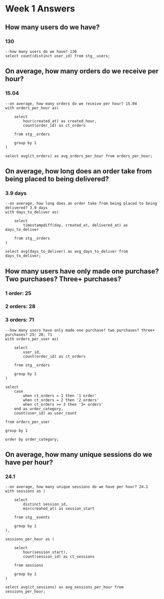# Week 1 Answers

## How many users do we have?
### 130
```
--how many users do we have? 130
select count(distinct user_id) from stg__users;
```

## On average, how many orders do we receive per hour?
### 15.04
```
--on average, how many orders do we receive per hour? 15.04
with orders_per_hour as(

    select 
        hour(created_at) as created_hour, 
        count(order_id) as ct_orders
        
    from stg__orders 
    
    group by 1
)

select avg(ct_orders) as avg_orders_per_hour from orders_per_hour;
```

## On average, how long does an order take from being placed to being delivered?
### 3.9 days
```
--on average, how long does an order take from being placed to being delivered? 3.9 days
with days_to_deliver as(

    select
        timestampdiff(day, created_at, delivered_at) as days_to_deliver

    from stg__orders
)

select avg(days_to_deliver) as avg_days_to_deliver from days_to_deliver;
```

## How many users have only made one purchase? Two purchases? Three+ purchases?
### 1 order: 25
### 2 orders: 28
### 3 orders: 71
```
--how many users have only made one purchase? two purchases? three+ purchases? 25; 28; 71
with orders_per_user as(

    select
        user_id,
        count(order_id) as ct_orders

    from stg__orders

    group by 1
)

select 
    case 
        when ct_orders = 1 then '1 order'
        when ct_orders = 2 then '2 orders'
        when ct_orders >= 3 then '3+ orders'
    end as order_category,
    count(user_id) as user_count

from orders_per_user

group by 1

order by order_category;
```

## On average, how many unique sessions do we have per hour?
### 24.1
```
--on average, how many unique sessions do we have per hour? 24.1
with sessions as (

    select
        distinct session_id,
        min(created_at) as session_start

    from stg__events

    group by 1
),

sessions_per_hour as (

    select
        hour(session_start),
        count(session_id) as ct_sessions

    from sessions

    group by 1
)

select avg(ct_sessions) as avg_sessions_per_hour from sessions_per_hour;
```
